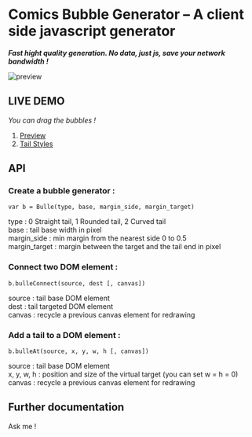 Comics Bubble Generator –  A client side javascript generator
==============

***Fast hight quality generation. No data, just js, save your network bandwidth !***

![preview](/../image_branch/preview.jpg?raw=true "preview")  


## LIVE DEMO

*You can drag the bubbles !*  
1. [Preview](http://aekuo.com/mathieu/bubble/preview_example.html)  
2. [Tail Styles](http://aekuo.com/mathieu/bubble/bulle_example.html)  

## API  

### Create a bubble generator :

	var b = Bulle(type, base, margin_side, margin_target)
	
type : 0 Straight tail, 1 Rounded tail, 2 Curved tail  
base : tail base width in pixel  
margin_side : min margin from the nearest side 0 to 0.5  
margin_target : margin between the target and the tail end in pixel  

### Connect two DOM element :

	b.bulleConnect(source, dest [, canvas])

source : tail base DOM element  
dest : tail targeted DOM element  
canvas : recycle a previous canvas element for redrawing  


### Add a tail to a DOM element :

	b.bulleAt(source, x, y, w, h [, canvas])

source : tail base DOM element  
x, y, w, h : position and size of the virtual target (you can set w = h = 0)  
canvas : recycle a previous canvas element for redrawing  

## Further documentation  

Ask me !